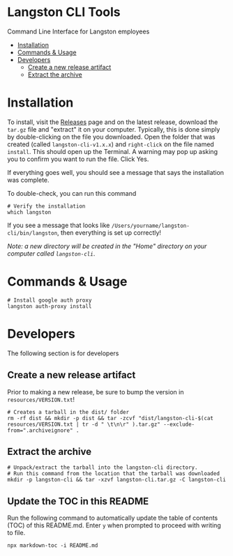 # Langston CLI Tools
Command Line Interface for Langston employees

<!-- toc -->

- [Installation](#installation)
- [Commands & Usage](#commands--usage)
- [Developers](#developers)
  * [Create a new release artifact](#create-a-new-release-artifact)
  * [Extract the archive](#extract-the-archive)

<!-- tocstop -->

# Installation

To install, visit the [Releases](https://github.com/the-langston-co/langston-cli/releases) page and on the latest release, download the `tar.gz` file and "extract" it on your computer. 
Typically, this is done simply by double-clicking on the file you downloaded. Open the folder that was created (called `langston-cli-v1.x.x`) and `right-click` on the file named `install`. This should open up the Terminal. A warning may pop up asking you to confirm you want to run the file. Click Yes.

If everything goes well, you should see a message that says the installation was complete. 

To double-check, you can run this command

```shell
# Verify the installation
which langston
```

If you see a message that looks like `/Users/yourname/langston-cli/bin/langston`, then everything is set up correctly! 

_Note: a new directory will be created in the "Home" directory on your computer called `langston-cli`_. 

# Commands & Usage

```shell
# Install google auth proxy
langston auth-proxy install
```

# Developers

The following section is for developers

## Create a new release artifact
Prior to making a new release, be sure to bump the version in `resources/VERSION.txt`!
```shell
# Creates a tarball in the dist/ folder
rm -rf dist && mkdir -p dist && tar -zcvf "dist/langston-cli-$(cat resources/VERSION.txt | tr -d " \t\n\r" ).tar.gz" --exclude-from=".archiveignore" .
```

## Extract the archive

```shell
# Unpack/extract the tarball into the langston-cli directory.
# Run this command from the location that the tarball was downloaded
mkdir -p langston-cli && tar -xzvf langston-cli.tar.gz -C langston-cli
```

## Update the TOC in this README

Run the following command to automatically update the table of contents (TOC) of this README.md. Enter `y` when prompted to proceed with writing to file.

```shell
npx markdown-toc -i README.md 
```